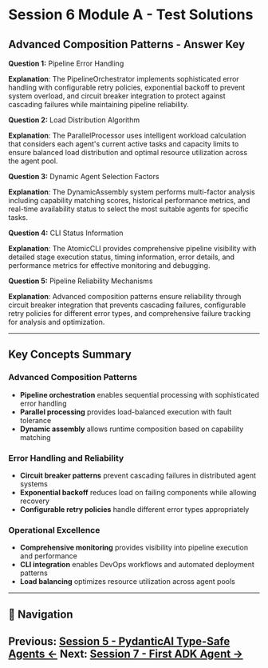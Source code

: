 # Session 6 Module A - Test Solutions

## Advanced Composition Patterns - Answer Key

**Question 1:** Pipeline Error Handling  

**Explanation**: The PipelineOrchestrator implements sophisticated error handling with configurable retry policies, exponential backoff to prevent system overload, and circuit breaker integration to protect against cascading failures while maintaining pipeline reliability.

**Question 2:** Load Distribution Algorithm  

**Explanation**: The ParallelProcessor uses intelligent workload calculation that considers each agent's current active tasks and capacity limits to ensure balanced load distribution and optimal resource utilization across the agent pool.

**Question 3:** Dynamic Agent Selection Factors  

**Explanation**: The DynamicAssembly system performs multi-factor analysis including capability matching scores, historical performance metrics, and real-time availability status to select the most suitable agents for specific tasks.

**Question 4:** CLI Status Information  

**Explanation**: The AtomicCLI provides comprehensive pipeline visibility with detailed stage execution status, timing information, error details, and performance metrics for effective monitoring and debugging.

**Question 5:** Pipeline Reliability Mechanisms  

**Explanation**: Advanced composition patterns ensure reliability through circuit breaker integration that prevents cascading failures, configurable retry policies for different error types, and comprehensive failure tracking for analysis and optimization.

---

## Key Concepts Summary

### Advanced Composition Patterns
- **Pipeline orchestration** enables sequential processing with sophisticated error handling
- **Parallel processing** provides load-balanced execution with fault tolerance
- **Dynamic assembly** allows runtime composition based on capability matching

### Error Handling and Reliability
- **Circuit breaker patterns** prevent cascading failures in distributed agent systems
- **Exponential backoff** reduces load on failing components while allowing recovery
- **Configurable retry policies** handle different error types appropriately

### Operational Excellence
- **Comprehensive monitoring** provides visibility into pipeline execution and performance
- **CLI integration** enables DevOps workflows and automated deployment patterns
- **Load balancing** optimizes resource utilization across agent pools
---

## 🧭 Navigation

**Previous:** [Session 5 - PydanticAI Type-Safe Agents ←](Session5_PydanticAI_Type_Safe_Agents.md)
**Next:** [Session 7 - First ADK Agent →](Session7_First_ADK_Agent.md)
---
